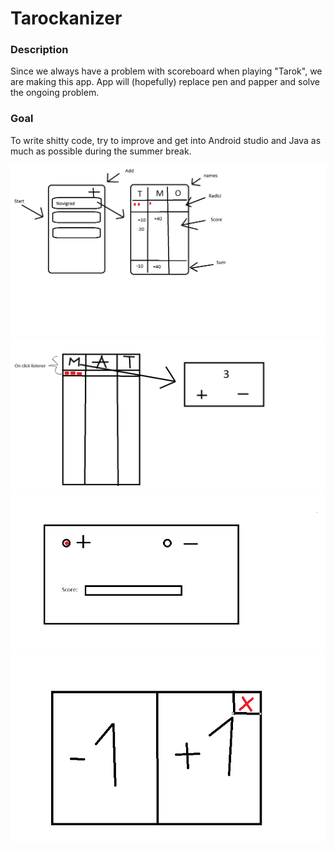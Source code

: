 # Tarockanizer

### Description

Since we always have a problem with scoreboard when playing "Tarok", we are making this app. App will (hopefully) replace pen and papper and solve the ongoing problem.

### Goal

To write shitty code, try to improve and get into Android studio and Java as much as possible during the summer break. 

![1](1.png)
![2](2.png)
![3](3.png)
![4](4.png)
